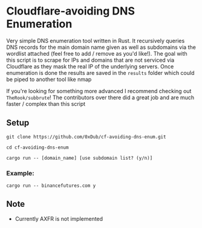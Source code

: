 # Cloudflare-avoiding DNS Enumeration
Very simple DNS enumeration tool written in Rust. It recursively queries DNS records for the main domain name given as well as subdomains via the wordlist attached (feel free to add / remove as you'd like!). The goal with this script is to scrape for IPs and domains that are not serviced via Cloudflare as they mask the real IP of the underlying servers. Once enumeration is done the results are saved in the `results` folder which could be piped to another tool like nmap

If you're looking for something more advanced I recommend checking out `TheRook/subbrute`! The contributors over there did a great job and are much faster / complex than this script

## Setup

```
git clone https://github.com/0xDub/cf-avoiding-dns-enum.git
```

```
cd cf-avoiding-dns-enum
```

```
cargo run -- [domain_name] [use subdomain list? (y/n)]
```

### Example:

`cargo run -- binancefutures.com y`

## Note

- Currently AXFR is not implemented